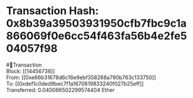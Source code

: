 
Transaction Hash: 0x8b39a39503931950cfb7fbc9c1a866069f0e6cc54f463fa56b4e2fe504057f98
====================================================================================
  
#💸Transaction  
Block: [[14456736]]  
From: [[0xe66b31678d6c16e9ebf358268a790b763c133750]]  
To: [[0xdef1c0ded9bec7f1a1670819833240f027b25eff]]  
Transferred: 0.040066502299574404 Ether
